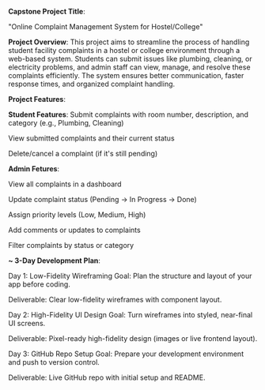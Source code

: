 **Capstone Project Title**:

"Online Complaint Management System for  Hostel/College"

**Project Overview**:
This project aims to streamline the process of handling student facility complaints in a hostel or college environment through a web-based system. Students can submit issues like plumbing, cleaning, or electricity problems, and admin staff can view, manage, and resolve these complaints efficiently. The system ensures better communication, faster response times, and organized complaint handling.

**Project Features**:

 **Student Features**:
Submit complaints with room number, description, and category (e.g., Plumbing, Cleaning)


View submitted complaints and their current status


Delete/cancel a complaint (if it's still pending)


**Admin Fetures**:

View all complaints in a dashboard


Update complaint status (Pending → In Progress → Done)


Assign priority levels (Low, Medium, High)


Add comments or updates to complaints


Filter complaints by status or category




**~ 3-Day Development Plan**:

Day 1: Low-Fidelity Wireframing
Goal: Plan the structure and layout of your app before coding.


Deliverable: Clear low-fidelity wireframes with component layout.

Day 2: High-Fidelity UI Design
Goal: Turn wireframes into styled, near-final UI screens.


Deliverable: Pixel-ready high-fidelity design (images or live frontend layout).

Day 3: GitHub Repo Setup
Goal: Prepare your development environment and push to version control.


Deliverable: Live GitHub repo with initial setup and README.
